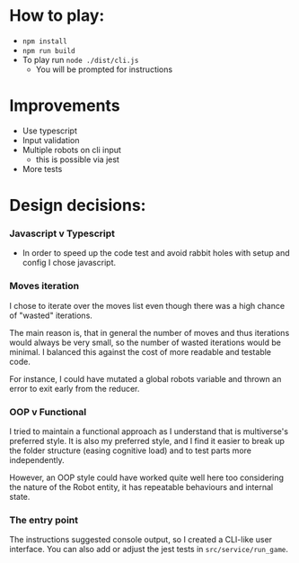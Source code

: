 # How to play:
* `npm install`
* `npm run build`
* To play run `node ./dist/cli.js`
  * You will be prompted for instructions

# Improvements
* Use typescript
* Input validation
* Multiple robots on cli input
    * this is possible via jest
* More tests

# Design decisions:

### Javascript v Typescript
* In order to speed up the code test and avoid rabbit holes with setup and config I chose javascript.

### Moves iteration
I chose to iterate over the moves list even though there was a high chance of "wasted" iterations.

The main reason is, that in general the number of moves and thus iterations would always be very small, so the number of wasted iterations would be minimal.
I balanced this against the cost of more readable and testable code. 

For instance, I could have mutated a global robots variable and thrown an error to exit early from the reducer. 

### OOP v Functional

I tried to maintain a functional approach as I understand that is multiverse's preferred style.
It is also my preferred style, and I find it easier to break up the folder structure (easing cognitive load) and to test parts more independently.  

However, an OOP style could have worked quite well here too considering the nature of the Robot entity, it has repeatable behaviours and internal state.

### The entry point
The instructions suggested console output, so I created a CLI-like user interface. 
You can also add or adjust the jest tests in `src/service/run_game`. 
